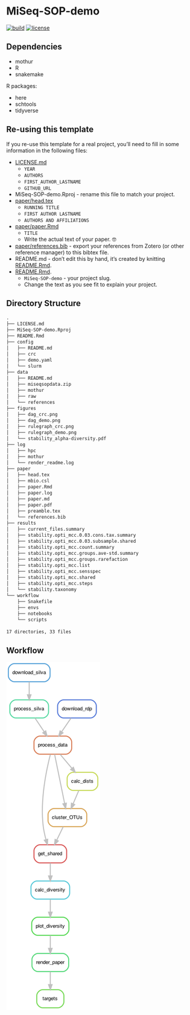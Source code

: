
<!-- README.md is generated from README.Rmd. Please edit that file -->

# MiSeq-SOP-demo

<!-- badges: start -->

[![build](https://github.com/SchlossLab/MiSeq-SOP-demo/actions/workflows/build.yml/badge.svg)](https://github.com/SchlossLab/MiSeq-SOP-demo/actions/workflows/build.yml)
[![license](https://img.shields.io/badge/license-MIT-blue.svg)](https://github.com/SchlossLab/MiSeq-SOP-demo/blob/main/LICENSE.md)
<!-- badges: end -->

## Dependencies

- mothur
- R
- snakemake

R packages:

- here
- schtools
- tidyverse

## Re-using this template

If you re-use this template for a real project, you’ll need to fill in
some information in the following files:

- [LICENSE.md](LICENSE.md)
  - `YEAR`
  - `AUTHORS`
  - `FIRST_AUTHOR_LASTNAME`
  - `GITHUB_URL`
- MiSeq-SOP-demo.Rproj - rename this file to match your project.
- [paper/head.tex](paper/head.tex)
  - `RUNNING TITLE`
  - `FIRST AUTHOR LASTNAME`
  - `AUTHORS AND AFFILIATIONS`
- [paper/paper.Rmd](paper/paper.Rmd)
  - `TITLE`
  - Write the actual text of your paper. 🤓
- [paper/references.bib](paper/references.bib) - export your references
  from Zotero (or other reference manager) to this bibtex file.
- README.md - don’t edit this by hand, it’s created by knitting
  [README.Rmd](README.Rmd).
- [README.Rmd](README.Rmd).
  - `MiSeq-SOP-demo` - your project slug.
  - Change the text as you see fit to explain your project.

## Directory Structure

    .
    ├── LICENSE.md
    ├── MiSeq-SOP-demo.Rproj
    ├── README.Rmd
    ├── config
    │   ├── README.md
    │   ├── crc
    │   ├── demo.yaml
    │   └── slurm
    ├── data
    │   ├── README.md
    │   ├── miseqsopdata.zip
    │   ├── mothur
    │   ├── raw
    │   └── references
    ├── figures
    │   ├── dag_crc.png
    │   ├── dag_demo.png
    │   ├── rulegraph_crc.png
    │   ├── rulegraph_demo.png
    │   └── stability_alpha-diversity.pdf
    ├── log
    │   ├── hpc
    │   ├── mothur
    │   └── render_readme.log
    ├── paper
    │   ├── head.tex
    │   ├── mbio.csl
    │   ├── paper.Rmd
    │   ├── paper.log
    │   ├── paper.md
    │   ├── paper.pdf
    │   ├── preamble.tex
    │   └── references.bib
    ├── results
    │   ├── current_files.summary
    │   ├── stability.opti_mcc.0.03.cons.tax.summary
    │   ├── stability.opti_mcc.0.03.subsample.shared
    │   ├── stability.opti_mcc.count.summary
    │   ├── stability.opti_mcc.groups.ave-std.summary
    │   ├── stability.opti_mcc.groups.rarefaction
    │   ├── stability.opti_mcc.list
    │   ├── stability.opti_mcc.sensspec
    │   ├── stability.opti_mcc.shared
    │   ├── stability.opti_mcc.steps
    │   └── stability.taxonomy
    └── workflow
        ├── Snakefile
        ├── envs
        ├── notebooks
        └── scripts

    17 directories, 33 files

## Workflow

<!-- run workflow/scripts/plot_rulegraph_dag.sh to generate this -->

![rulegraph](figures/rulegraph_demo.png)
